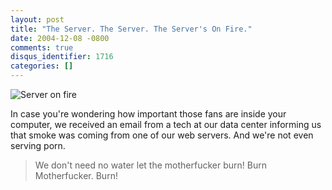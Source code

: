 ```yaml
---
layout: post
title: "The Server. The Server. The Server's On Fire."
date: 2004-12-08 -0800
comments: true
disqus_identifier: 1716
categories: []
---
```

![Server on fire](/images/ComputerFire.jpg)

In case you're wondering how important those fans are inside your
computer, we received an email from a tech at our data center informing
us that smoke was coming from one of our web servers. And we're not even
serving porn.

> We don't need no water let the motherfucker burn! Burn Motherfucker.
> Burn!


